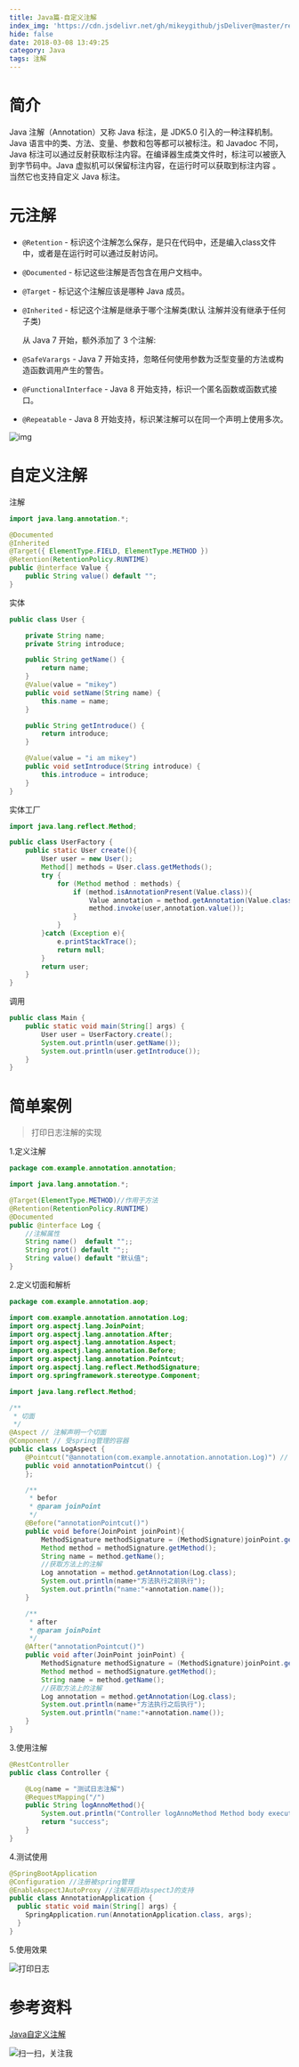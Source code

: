 ```yaml
---
title: Java篇-自定义注解
index_img: 'https://cdn.jsdelivr.net/gh/mikeygithub/jsDeliver@master/resource/img/annotation-logo.png'
hide: false
date: 2018-03-08 13:49:25
category: Java
tags: 注解
---
```


# 简介

Java 注解（Annotation）又称 Java 标注，是 JDK5.0 引入的一种注释机制。
Java 语言中的类、方法、变量、参数和包等都可以被标注。和 Javadoc 不同，Java 标注可以通过反射获取标注内容。在编译器生成类文件时，标注可以被嵌入到字节码中。Java 虚拟机可以保留标注内容，在运行时可以获取到标注内容 。 当然它也支持自定义 Java 标注。

# 元注解

- `@Retention` - 标识这个注解怎么保存，是只在代码中，还是编入class文件中，或者是在运行时可以通过反射访问。

- `@Documented` - 标记这些注解是否包含在用户文档中。

- `@Target` - 标记这个注解应该是哪种 Java 成员。

- `@Inherited` - 标记这个注解是继承于哪个注解类(默认 注解并没有继承于任何子类)

  从 Java 7 开始，额外添加了 3 个注解:
  
- `@SafeVarargs` - Java 7 开始支持，忽略任何使用参数为泛型变量的方法或构造函数调用产生的警告。

- `@FunctionalInterface` - Java 8 开始支持，标识一个匿名函数或函数式接口。

- `@Repeatable` - Java 8 开始支持，标识某注解可以在同一个声明上使用多次。

![img](https://cdn.jsdelivr.net/gh/mikeygithub/jsDeliver@master/resource/img/28123151-d471f82eb2bc4812b46cc5ff3e9e6b82.jpg)

# 自定义注解

注解

```java
import java.lang.annotation.*;

@Documented
@Inherited
@Target({ ElementType.FIELD, ElementType.METHOD })
@Retention(RetentionPolicy.RUNTIME)
public @interface Value {
    public String value() default "";
}
```

实体

```java
public class User {

    private String name;
    private String introduce;

    public String getName() {
        return name;
    }
    @Value(value = "mikey")
    public void setName(String name) {
        this.name = name;
    }

    public String getIntroduce() {
        return introduce;
    }

    @Value(value = "i am mikey")
    public void setIntroduce(String introduce) {
        this.introduce = introduce;
    }
}
```

实体工厂

```java
import java.lang.reflect.Method;

public class UserFactory {
    public static User create(){
        User user = new User();
        Method[] methods = User.class.getMethods();
        try {
            for (Method method : methods) {
                if (method.isAnnotationPresent(Value.class)){
                    Value annotation = method.getAnnotation(Value.class);
                    method.invoke(user,annotation.value());
                }
            }
        }catch (Exception e){
            e.printStackTrace();
            return null;
        }
        return user;
    }
}
```

调用

```java
public class Main {
    public static void main(String[] args) {
        User user = UserFactory.create();
        System.out.println(user.getName());
        System.out.println(user.getIntroduce());
    }
}
```

# 简单案例

>打印日志注解的实现

1.定义注解
```java
package com.example.annotation.annotation;

import java.lang.annotation.*;

@Target(ElementType.METHOD)//作用于方法
@Retention(RetentionPolicy.RUNTIME)
@Documented
public @interface Log {
    //注解属性
    String name()  default "";;
    String prot() default "";;
    String value() default "默认值";
}
```
2.定义切面和解析
```java
package com.example.annotation.aop;

import com.example.annotation.annotation.Log;
import org.aspectj.lang.JoinPoint;
import org.aspectj.lang.annotation.After;
import org.aspectj.lang.annotation.Aspect;
import org.aspectj.lang.annotation.Before;
import org.aspectj.lang.annotation.Pointcut;
import org.aspectj.lang.reflect.MethodSignature;
import org.springframework.stereotype.Component;

import java.lang.reflect.Method;

/**
 * 切面
 */
@Aspect // 注解声明一个切面
@Component // 受spring管理的容器
public class LogAspect {
    @Pointcut("@annotation(com.example.annotation.annotation.Log)") // 注解声明切点，注解的全限定名
    public void annotationPointcut() {
    };

    /**
     * befor
     * @param joinPoint
     */
    @Before("annotationPointcut()")
    public void before(JoinPoint joinPoint){
        MethodSignature methodSignature = (MethodSignature)joinPoint.getSignature();
        Method method = methodSignature.getMethod();
        String name = method.getName();
        //获取方法上的注解
        Log annotation = method.getAnnotation(Log.class);
        System.out.println(name+"方法执行之前执行");
        System.out.println("name:"+annotation.name());
    }

    /**
     * after
     * @param joinPoint
     */
    @After("annotationPointcut()")
    public void after(JoinPoint joinPoint) {
        MethodSignature methodSignature = (MethodSignature)joinPoint.getSignature();
        Method method = methodSignature.getMethod();
        String name = method.getName();
        //获取方法上的注解
        Log annotation = method.getAnnotation(Log.class);
        System.out.println(name+"方法执行之后执行");
        System.out.println("name:"+annotation.name());
    }
}
```
3.使用注解
```java
@RestController
public class Controller {

    @Log(name = "测试日志注解")
    @RequestMapping("/")
    public String logAnnoMethod(){
        System.out.println("Controller logAnnoMethod Method body execute...");
        return "success";
    }
}
```
4.测试使用
```java
@SpringBootApplication
@Configuration //注册被spring管理
@EnableAspectJAutoProxy //注解开启对aspectJ的支持
public class AnnotationApplication {
  public static void main(String[] args) {
    SpringApplication.run(AnnotationApplication.class, args);
  }
}
```

5.使用效果

![打印日志](https://i.loli.net/2021/05/03/I9fQXR4DCdtlsW8.png)

# 参考资料

[Java自定义注解](https://www.cnblogs.com/liangweiping/p/3837332.html)<br/>


![扫一扫，关注我](https://cdn.jsdelivr.net/gh/mikeygithub/jsDeliver@master/resource/img/wechat.jpg)
